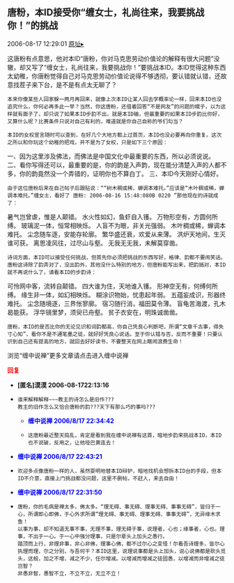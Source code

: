 ## 唐粉，本ID接受你“缠女士，礼尚往来，我要挑战你！”的挑战
2006-08-17 12:29:01
[原址▸](http://www.fxgan.com/chan_time/2006_07_12/236.htm)





 


 


  这唐粉有点意思，他对本ID“唐粉，你对马克思劳动价值论的解释有很大问题”没辙，却又写了“缠女士，礼尚往来，我要挑战你！”要挑战本ID。本ID觉得这种东西太幼稚，你唐粉觉得自己对马克思劳动价值论说得不够透彻，要认错就认错，还故意找茬子来下台，是不是有点太无聊了？
   
    本来你像某些人回家躲一两月再回来，就像上次本ID让某人回去学概率论一样，回来本ID也没追究什么，你何必再多此一举？当然，你这唐粉，还借着回答“不是网友”的问题的幌子，以为这样就有面子了，却只说了如果本ID步韵不出，就是本ID输，但最重要的如果本ID步韵比你好，又算什么呢？比赛条件只说对自己有利的，难道就是你自己自称的爷们勾当？
   
    本ID的女权宣言随时可以查到，在好几个大地方都上过首页，本ID也没必要再向你重复。这次之所以和你玩这个幼稚的把戏，并不是为了女权，只是如下三个原因：
   
   一、因为这里涉及佛法，而佛法是中国文化中最重要的东西，所以必须说说。
   二、看你写得还可以，最重要的是，你的韵是入声韵，现在能分清楚入声的人都不多，你的韵竟然没一个弄错的，证明你也不算白丁。
   三、本ID今天刚好心情好。
   
    由于这位唐粉后来在自己帖子后跟贴说：““树木稠或稀，蝉调本难托。”应该是“木叶稠或稀，蝉调本难托。”缠女士，看好了 唐粉: 2006-08-16 15:48:080B 0220 ”那他现在的诗就成了：


 
   暑气岂曾虐，惟是人颠错。
   水火性如幻，鱼虾自入镬。
   万物形空有，方圆何所缚。
   玻璃泥一体，恒常相映烁。
   人盲不为眼，非关光强弱。
   木叶稠或稀，蝉调本难托。
   尘念随车逐，安能存轮廓。
   繁华盛还衰，欢爱从来薄。
   洪炉天地间，生灭谁可获。
   离思凌风往，过尽山与壑。
   无我无无我，未解莫穿凿。
   
    诗词方面，本ID可以接受任何挑战，但首先你必须把挑战的东西写好，格律、韵都不要闹笑话。唐粉这诗除了韵弄对了，没出韵外，其他没什么特别的地方，但唐粉能写出来，把韵搞对，本ID就不再说什么了，请看本ID的步韵诗：
   
   可怜网中客，流转自颠错。
   四大谁为住，天地谁入镬。
   形神空无有，何缚何所缚。
   缘生非一体，如幻相映烁。
   糊涂识物始，忧患起年弱。
   五蕴妄成识，形器终难托。
   尘念随境逐，三界怅寥廓。
   宿习随行消，福田莫令薄。
   盲龟苦海渡，孔木曷能获。
   浮华镜里梦，须臾已舟壑。
   贫子衣安在，明珠诚凿凿。
   
    唐粉，本ID的是否比你的无论见识和词韵都高，你自己凭良心判断吧，所谓“文章千古事，得失寸心知”，看你不是不通笔墨之徒，就好好凭良心说话。至于你认错与否，反而不重要！只要认识到自己还有提高的地方，就回去好好读书，不要整天在网上瞎闹浪费生命！


 


 


 浏览“缠中说禅”更多文章请点击进入缠中说禅





<font color='red'>**回复**</font>


- **[匿名]漠漠 2006-08-1722:13:16**
- ```
  谁来解释解释~~~教主的诗怎么是旧作???
  教主的旧作怎么又恰合唐粉的韵???天下有那么巧的事吗???
  ```
   - **<font color='blue'>缠中说禅 2006/8/17 22:34:42</font>**
   - ```
     这唐粉最近整天捣乱，肯定是看到我在缠中说禅有这首，暗地步韵来挑战本ID，本ID也不说破，反用之，让他哑巴黄连去！
     ```
- **<font color='blue'>缠中说禅 2006/8/17 22:43:21</font>**
- ```
  欢迎多点像唐粉一样的人，虽然耍明地替本ID辩护，暗地找机会想拆本ID台的手段，但本ID不介意，直接上门挑战都没问题，这里不删帖，不赶人，来去自由！
  ```
- **<font color='blue'>缠中说禅 2006/8/17 22:31:50</font>**
- ```
  唐粉，你的毛病是禅太多，佛太多。“理无碍、事无碍、理事无碍、事事无碍”，皆归于一心，所谓即心即佛，于心外求所谓“理无碍、事无碍、理事无碍、事事无碍”，无异缘木求鱼！
  以事为事，却不知道无事不事，无理不事，理无碍于事，说理者，心也；缘事者，心也。理事，不出于一心。于一心中强分理事，只是尔辈头上加头之愚行。
  踏顶而上行，非理非事，非心非佛，理事心佛，都不过尔心之变怪！尔看吾诗理多，皆尔心执理而理，尔之分别，与吾何干？本ID这里，说理说事都是头上加头，说心说佛都是砍头觅头，这般，加之不增，减之不少，任尔增减。以增减而增减之徒固愚，以增减而非增减之徒岂智？
  非愚非智，愚智不立，不立不立，无立不立！
  ```
